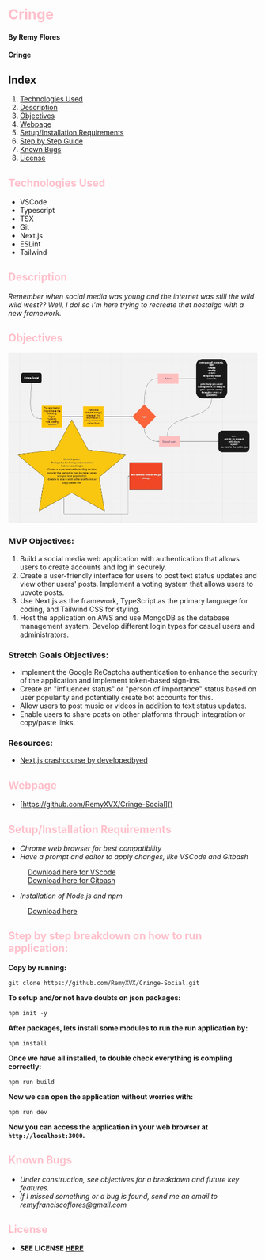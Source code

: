 # <span style="color: Pink">Cringe

#### By **Remy Flores**

#### **Cringe**

## Index

1. [Technologies Used](#1)
2. [Description](#2)
3. [Objectives](#a)
4. [Webpage](#3)
5. [Setup/Installation Requirements](#4)
6. [Step by Step Guide](#5)
7. [Known Bugs](#6)
8. [License](#7)

## <a name="1" id="1"></a><span style="color: Pink">Technologies Used
* VSCode
* Typescript
* TSX
* Git
* Next.js
* ESLint
* Tailwind

## <a name="2" id="2"></a><span style="color: Pink">Description
_Remember when social media was young and the internet was still the wild wild west?? Well, I do! so I'm here trying to recreate that nostalga with a new framework._

## <a name="a" id="a"></a><span style="color: Pink">Objectives

![Alt text](public/flowchat%20-%20cringe.jpg)

### <strong>MVP Objectives:</strong>

1. Build a social media web application with authentication that allows users to create accounts and log in securely.
2. Create a user-friendly interface for users to post text status updates and view other users' posts.
Implement a voting system that allows users to upvote posts.
3. Use Next.js as the framework, TypeScript as the primary language for coding, and Tailwind CSS for styling.
4. Host the application on AWS and use MongoDB as the database management system.
Develop different login types for casual users and administrators.

### <strong>Stretch Goals Objectives:</strong>

* Implement the Google ReCaptcha authentication to enhance the security of the application and implement token-based sign-ins.
* Create an "influencer status" or "person of importance" status based on user popularity and potentially create bot accounts for this.
* Allow users to post music or videos in addition to text status updates.
* Enable users to share posts on other platforms through integration or copy/paste links.

### <strong>Resources:</strong>
- [Next.js crashcourse by developedbyed](https://www.youtube.com/watch?v=T63nY70eZF0&ab_channel=developedbyed)

## <a name="3" id="3"></a><span style="color: Pink">Webpage
* [https://github.com/RemyXVX/Cringe-Social]()

## <a name="4" id="4"></a><span style="color: Pink">Setup/Installation Requirements
* _Chrome web browser for best compatibility_
* _Have a prompt and editor to apply changes, like VSCode and Gitbash_

&nbsp;&nbsp;&nbsp;&nbsp;&nbsp;&nbsp;&nbsp;&nbsp;&nbsp;&nbsp;[Download here for VScode](https://code.visualstudio.com/download)<br>
&nbsp;&nbsp;&nbsp;&nbsp;&nbsp;&nbsp;&nbsp;&nbsp;&nbsp;&nbsp;[Download here for Gitbash](https://git-scm.com/downloads)

* _Installation of Node.js and npm_

&nbsp;&nbsp;&nbsp;&nbsp;&nbsp;&nbsp;&nbsp;&nbsp;&nbsp;&nbsp;[Download here](https://nodejs.org/en/download/)

## <a name="5" id="5"></a><span style="color: Pink">Step by step breakdown on how to run application:

<strong>Copy by running:</strong>

```
git clone https://github.com/RemyXVX/Cringe-Social.git
```

<strong>To setup and/or not have doubts on json packages:</strong>

```
npm init -y
```

<strong>After packages, lets install some modules to run the run application by:</strong>

```
npm install
```

<strong>Once we have all installed, to double check everything is compling correctly:</strong>

```
npm run build
```

<strong>Now we can open the application without worries with:</strong>
```
npm run dev
```

<strong>Now you can access the application in your web browser at `http://localhost:3000`.</strong>

## <a name="6" id="6"></a> <span style="color: Pink">Known Bugs
* _Under construction, see objectives for a breakdown and future key features._
* _If I missed something or a bug is found, send me an email to remyfranciscoflores@gmail.com_

## <a name="7" id="7"></a><span style="color: Pink">License
* **SEE LICENSE [HERE](./LICENSE)** 
